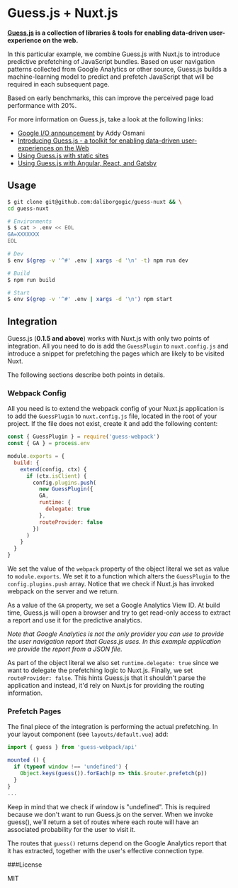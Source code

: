 # Guess.js + Nuxt.js

**[Guess.js](https://github.com/guess-js/guess) is a collection of libraries & tools for enabling data-driven user-experience on the web.**

In this particular example, we combine Guess.js with Nuxt.js to introduce predictive prefetching of JavaScript bundles. Based on user navigation patterns collected from Google Analytics or other source, Guess.js builds a machine-learning model to predict and prefetch JavaScript that will be required in each subsequent page.

Based on early benchmarks, this can improve the perceived page load performance with 20%.

For more information on Guess.js, take a look at the following links:
* [Google I/O announcement](https://www.youtube.com/watch?time_continue=2093&v=Mv-l3-tJgGk) by Addy Osmani
* [Introducing Guess.js - a toolkit for enabling data-driven user-experiences on the Web](https://blog.mgechev.com/2018/05/09/introducing-guess-js-data-driven-user-experiences-web/)
* [Using Guess.js with static sites](https://github.com/guess-js/guess/tree/master/experiments/guess-static-sites)
* [Using Guess.js with Angular, React, and Gatsby](https://github.com/guess-js/guess/tree/master/packages/guess-webpack)

## Usage

```bash
$ git clone git@github.com:daliborgogic/guess-nuxt && \
cd guess-nuxt

# Environments
$ $ cat > .env << EOL
GA=XXXXXXX
EOL

# Dev
$ env $(grep -v '^#' .env | xargs -d '\n' -t) npm run dev

# Build
$ npm run build

# Start
$ env $(grep -v '^#' .env | xargs -d '\n') npm start
```

## Integration

Guess.js (**0.1.5 and above**) works with Nuxt.js with only two points of integration. All you need to do is add the `GuessPlugin` to `nuxt.config.js` and introduce a snippet for prefetching the pages which are likely to be visited Nuxt.

The following sections describe both points in details.

### Webpack Config

All you need is to extend the webpack config of your Nuxt.js application is to add the `GuessPlugin` to `nuxt.config.js` file, located in the root of your project. If the file does not exist, create it and add the following content:

```javascript
const { GuessPlugin } = require('guess-webpack')
const { GA } = process.env

module.exports = {
  build: {
    extend(config, ctx) {
      if (ctx.isClient) {
        config.plugins.push(
          new GuessPlugin({
          GA,
          runtime: {
            delegate: true
          },
          routeProvider: false
        })
      )
    }
  }
}
```

We set the value of the `webpack` property of the object literal we set as value to `module.exports`. We set it to a function which alters the `GuessPlugin` to the `config.plugins.push` array. Notice that we check if Nuxt.js has invoked webpack on the server and we return.

As a value of the `GA` property, we set a Google Analytics View ID. At build time, Guess.js will open a browser and try to get read-only access to extract a report and use it for the predictive analytics.

*Note that Google Analytics is not the only provider you can use to provide the user navigation report that Guess.js uses. In this example application we provide the report from a JSON file.*

As part of the object literal we also set `runtime.delegate: true` since we want to delegate the prefetching logic to Nuxt.js. Finally, we set `routeProvider: false`. This hints Guess.js that it shouldn't parse the application and instead, it'd rely on Nuxt.js for providing the routing information.

### Prefetch Pages

The final piece of the integration is performing the actual prefetching. In your layout component (see `layouts/default.vue`) add:

```javascript
import { guess } from 'guess-webpack/api'

mounted () {
  if (typeof window !== 'undefined') {
    Object.keys(guess()).forEach(p => this.$router.prefetch(p))
  }
}
...
```

Keep in mind that we check if window is "undefined". This is required because we don't want to run Guess.js on the server. When we invoke guess(), we'll return a set of routes where each route will have an associated probability for the user to visit it.

The routes that `guess()` returns depend on the Google Analytics report that it has extracted, together with the user's effective connection type.


###License

MIT
